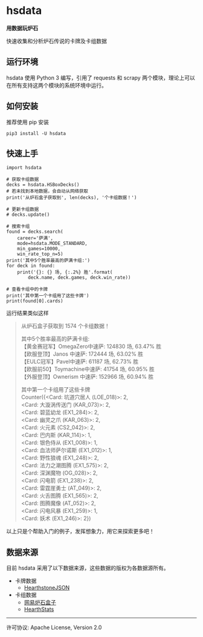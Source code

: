 # hsdata

**用数据玩炉石**

快速收集和分析炉石传说的卡牌及卡组数据

## 运行环境

hsdata 使用 Python 3 编写，引用了 requests 和 scrapy 两个模块，理论上可以在所有支持这两个模块的系统环境中运行。

## 如何安装

推荐使用 pip 安装

    pip3 install -U hsdata

## 快速上手

    import hsdata

    # 获取卡组数据
    decks = hsdata.HSBoxDecks()
    # 若未找到本地数据，会自动从网络获取
    print('从炉石盒子获取到', len(decks), '个卡组数据！')

    # 更新卡组数据
    # decks.update()

    # 搜索卡组
    found = decks.search(
        career='萨满',
        mode=hsdata.MODE_STANDARD,
        min_games=10000,
        win_rate_top_n=5)
    print('其中5个胜率最高的萨满卡组:')
    for deck in found:
        print('{}: {} 场, {:.2%} 胜'.format(
            deck.name, deck.games, deck.win_rate))

    # 查看卡组中的卡牌
    print('其中第一个卡组用了这些卡牌')
    print(found[0].cards)

运行结果类似这样

> 从炉石盒子获取到 1574 个卡组数据！  
>   
> 其中5个胜率最高的萨满卡组:  
> 【黄金赛冠军】OmegaZero中速萨: 124830 场, 63.47% 胜  
> 【欧服登顶】Janos 中速萨: 172444 场, 63.02% 胜  
> 【EULC冠军】Pavel中速萨: 61187 场, 62.73% 胜  
> 【欧服前50】Toymachine中速萨: 41754 场, 60.95% 胜  
> 【外服登顶】Ownerism 中速萨: 152966 场, 60.94% 胜  
>   
> 其中第一个卡组用了这些卡牌  
> Counter({\<Card: 坑道穴居人 (LOE_018)>: 2,  
> \<Card: 大漩涡传送门 (KAR_073)>: 2,  
> \<Card: 碧蓝幼龙 (EX1_284)>: 2,  
> \<Card: 幽灵之爪 (KAR_063)>: 2,  
> \<Card: 火元素 (CS2_042)>: 2,  
> \<Card: 巴内斯 (KAR_114)>: 1,  
> \<Card: 银色侍从 (EX1_008)>: 1,  
> \<Card: 血法师萨尔诺斯 (EX1_012)>: 1,  
> \<Card: 野性狼魂 (EX1_248)>: 2,  
> \<Card: 法力之潮图腾 (EX1_575)>: 2,  
> \<Card: 深渊魔物 (OG_028)>: 2,  
> \<Card: 闪电箭 (EX1_238)>: 2,  
> \<Card: 雷霆崖勇士 (AT_049)>: 2,  
> \<Card: 火舌图腾 (EX1_565)>: 2,  
> \<Card: 图腾魔像 (AT_052)>: 2,  
> \<Card: 闪电风暴 (EX1_259)>: 1,  
> \<Card: 妖术 (EX1_246)>: 2})  

以上只是个帮助入门的例子，发挥想象力，用它来探索更多吧！

## 数据来源

目前 hsdata 采用了以下数据来源，这些数据的版权为各数据源所有。

* 卡牌数据
    * [HearthstoneJSON](https://hearthstonejson.com/)
* 卡组数据
    * [网易炉石盒子](http://lushi.163.com/)
    * [HearthStats](http://hearthstats.net/)

----

许可协议: Apache License, Version 2.0
